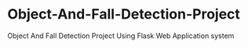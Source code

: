 # Object-And-Fall-Detection-Project
Object And Fall Detection Project Using Flask Web Application system

